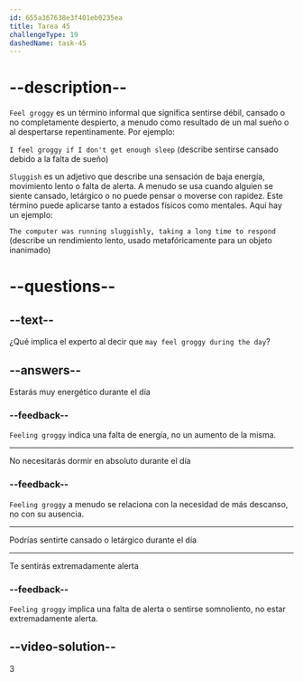 ```yaml
---
id: 655a367638e3f401eb0235ea
title: Tarea 45
challengeType: 19
dashedName: task-45
---
```


# --description--

`Feel groggy` es un término informal que significa sentirse débil, cansado o no completamente despierto, a menudo como resultado de un mal sueño o al despertarse repentinamente. Por ejemplo:

`I feel groggy if I don't get enough sleep` (describe sentirse cansado debido a la falta de sueño)

`Sluggish` es un adjetivo que describe una sensación de baja energía, movimiento lento o falta de alerta. A menudo se usa cuando alguien se siente cansado, letárgico o no puede pensar o moverse con rapidez. Este término puede aplicarse tanto a estados físicos como mentales. Aquí hay un ejemplo:

`The computer was running sluggishly, taking a long time to respond` (describe un rendimiento lento, usado metafóricamente para un objeto inanimado)

# --questions--

## --text--

¿Qué implica el experto al decir que `may feel groggy during the day`?

## --answers--

Estarás muy energético durante el día

### --feedback--

`Feeling groggy` indica una falta de energía, no un aumento de la misma.

---

No necesitarás dormir en absoluto durante el día

### --feedback--

`Feeling groggy` a menudo se relaciona con la necesidad de más descanso, no con su ausencia.

---

Podrías sentirte cansado o letárgico durante el día

---

Te sentirás extremadamente alerta

### --feedback--

`Feeling groggy` implica una falta de alerta o sentirse somnoliento, no estar extremadamente alerta.

## --video-solution--

3
